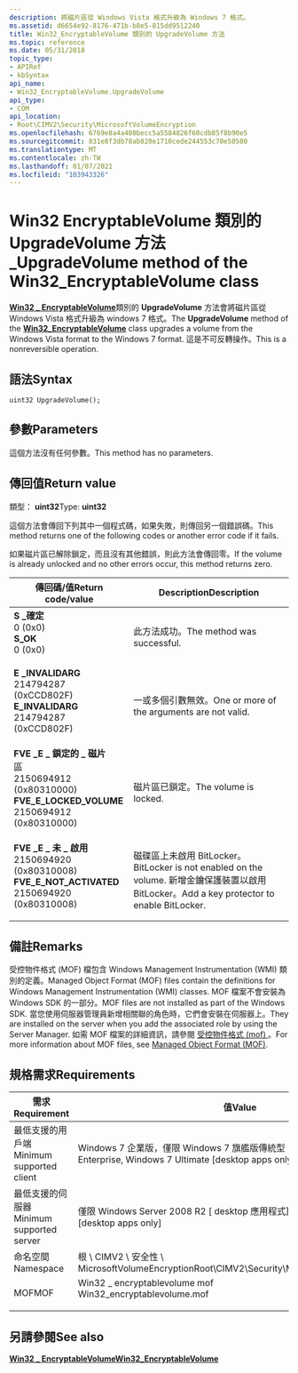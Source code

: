 ```yaml
---
description: 將磁片區從 Windows Vista 格式升級為 Windows 7 格式。
ms.assetid: d6654e92-8176-471b-b8e5-815dd9512240
title: Win32_EncryptableVolume 類別的 UpgradeVolume 方法
ms.topic: reference
ms.date: 05/31/2018
topic_type:
- APIRef
- kbSyntax
api_name:
- Win32_EncryptableVolume.UpgradeVolume
api_type:
- COM
api_location:
- Root\CIMV2\Security\MicrosoftVolumeEncryption
ms.openlocfilehash: 6769e8a4a480becc5a5584826f60cdb85f8b90e5
ms.sourcegitcommit: 831e8f3db78ab820e1710cede244553c70e50500
ms.translationtype: MT
ms.contentlocale: zh-TW
ms.lasthandoff: 01/07/2021
ms.locfileid: "103943326"
---
```

# <a name="upgradevolume-method-of-the-win32_encryptablevolume-class"></a><span data-ttu-id="1584a-103">Win32 EncryptableVolume 類別的 UpgradeVolume 方法 \_</span><span class="sxs-lookup"><span data-stu-id="1584a-103">UpgradeVolume method of the Win32\_EncryptableVolume class</span></span>

<span data-ttu-id="1584a-104">[**Win32 \_ EncryptableVolume**](win32-encryptablevolume.md)類別的 **UpgradeVolume** 方法會將磁片區從 Windows Vista 格式升級為 windows 7 格式。</span><span class="sxs-lookup"><span data-stu-id="1584a-104">The **UpgradeVolume** method of the [**Win32\_EncryptableVolume**](win32-encryptablevolume.md) class upgrades a volume from the Windows Vista format to the Windows 7 format.</span></span> <span data-ttu-id="1584a-105">這是不可反轉操作。</span><span class="sxs-lookup"><span data-stu-id="1584a-105">This is a nonreversible operation.</span></span>

## <a name="syntax"></a><span data-ttu-id="1584a-106">語法</span><span class="sxs-lookup"><span data-stu-id="1584a-106">Syntax</span></span>


```mof
uint32 UpgradeVolume();
```



## <a name="parameters"></a><span data-ttu-id="1584a-107">參數</span><span class="sxs-lookup"><span data-stu-id="1584a-107">Parameters</span></span>

<span data-ttu-id="1584a-108">這個方法沒有任何參數。</span><span class="sxs-lookup"><span data-stu-id="1584a-108">This method has no parameters.</span></span>

## <a name="return-value"></a><span data-ttu-id="1584a-109">傳回值</span><span class="sxs-lookup"><span data-stu-id="1584a-109">Return value</span></span>

<span data-ttu-id="1584a-110">類型： **uint32**</span><span class="sxs-lookup"><span data-stu-id="1584a-110">Type: **uint32**</span></span>

<span data-ttu-id="1584a-111">這個方法會傳回下列其中一個程式碼，如果失敗，則傳回另一個錯誤碼。</span><span class="sxs-lookup"><span data-stu-id="1584a-111">This method returns one of the following codes or another error code if it fails.</span></span>

<span data-ttu-id="1584a-112">如果磁片區已解除鎖定，而且沒有其他錯誤，則此方法會傳回零。</span><span class="sxs-lookup"><span data-stu-id="1584a-112">If the volume is already unlocked and no other errors occur, this method returns zero.</span></span>



| <span data-ttu-id="1584a-113">傳回碼/值</span><span class="sxs-lookup"><span data-stu-id="1584a-113">Return code/value</span></span>                                                                                                                                                                  | <span data-ttu-id="1584a-114">Description</span><span class="sxs-lookup"><span data-stu-id="1584a-114">Description</span></span>                                                                                  |
|------------------------------------------------------------------------------------------------------------------------------------------------------------------------------------|----------------------------------------------------------------------------------------------|
| <dl> <span data-ttu-id="1584a-115"><dt>**S \_確定**</dt> <dt>0 (0x0)</dt></span><span class="sxs-lookup"><span data-stu-id="1584a-115"><dt>**S\_OK**</dt> <dt>0 (0x0)</dt></span></span> </dl>                                  | <span data-ttu-id="1584a-116">此方法成功。</span><span class="sxs-lookup"><span data-stu-id="1584a-116">The method was successful.</span></span><br/>                                                        |
| <dl> <span data-ttu-id="1584a-117"><dt>**E \_INVALIDARG**</dt> <dt>214794287 (0xCCD802F)</dt></span><span class="sxs-lookup"><span data-stu-id="1584a-117"><dt>**E\_INVALIDARG**</dt> <dt>214794287 (0xCCD802F)</dt></span></span> </dl>            | <span data-ttu-id="1584a-118">一或多個引數無效。</span><span class="sxs-lookup"><span data-stu-id="1584a-118">One or more of the arguments are not valid.</span></span><br/>                                       |
| <dl> <span data-ttu-id="1584a-119"><dt>**FVE \_E \_ 鎖定的 \_ 磁片**</dt>區 <dt>2150694912 (0x80310000)</dt></span><span class="sxs-lookup"><span data-stu-id="1584a-119"><dt>**FVE\_E\_LOCKED\_VOLUME**</dt> <dt>2150694912 (0x80310000)</dt></span></span> </dl> | <span data-ttu-id="1584a-120">磁片區已鎖定。</span><span class="sxs-lookup"><span data-stu-id="1584a-120">The volume is locked.</span></span><br/>                                                             |
| <dl> <span data-ttu-id="1584a-121"><dt>**FVE \_E \_ 未 \_ 啟用**</dt> <dt>2150694920 (0x80310008)</dt></span><span class="sxs-lookup"><span data-stu-id="1584a-121"><dt>**FVE\_E\_NOT\_ACTIVATED**</dt> <dt>2150694920 (0x80310008)</dt></span></span> </dl> | <span data-ttu-id="1584a-122">磁碟區上未啟用 BitLocker。</span><span class="sxs-lookup"><span data-stu-id="1584a-122">BitLocker is not enabled on the volume.</span></span> <span data-ttu-id="1584a-123">新增金鑰保護裝置以啟用 BitLocker。</span><span class="sxs-lookup"><span data-stu-id="1584a-123">Add a key protector to enable BitLocker.</span></span> <br/> |



 

## <a name="remarks"></a><span data-ttu-id="1584a-124">備註</span><span class="sxs-lookup"><span data-stu-id="1584a-124">Remarks</span></span>

<span data-ttu-id="1584a-125">受控物件格式 (MOF) 檔包含 Windows Management Instrumentation (WMI) 類別的定義。</span><span class="sxs-lookup"><span data-stu-id="1584a-125">Managed Object Format (MOF) files contain the definitions for Windows Management Instrumentation (WMI) classes.</span></span> <span data-ttu-id="1584a-126">MOF 檔案不會安裝為 Windows SDK 的一部分。</span><span class="sxs-lookup"><span data-stu-id="1584a-126">MOF files are not installed as part of the Windows SDK.</span></span> <span data-ttu-id="1584a-127">當您使用伺服器管理員新增相關聯的角色時，它們會安裝在伺服器上。</span><span class="sxs-lookup"><span data-stu-id="1584a-127">They are installed on the server when you add the associated role by using the Server Manager.</span></span> <span data-ttu-id="1584a-128">如需 MOF 檔案的詳細資訊，請參閱 [受控物件格式 (mof) ](../wmisdk/managed-object-format--mof-.md)。</span><span class="sxs-lookup"><span data-stu-id="1584a-128">For more information about MOF files, see [Managed Object Format (MOF)](../wmisdk/managed-object-format--mof-.md).</span></span>

## <a name="requirements"></a><span data-ttu-id="1584a-129">規格需求</span><span class="sxs-lookup"><span data-stu-id="1584a-129">Requirements</span></span>



| <span data-ttu-id="1584a-130">需求</span><span class="sxs-lookup"><span data-stu-id="1584a-130">Requirement</span></span> | <span data-ttu-id="1584a-131">值</span><span class="sxs-lookup"><span data-stu-id="1584a-131">Value</span></span> |
|-------------------------------------|---------------------------------------------------------------------------------------------------------|
| <span data-ttu-id="1584a-132">最低支援的用戶端</span><span class="sxs-lookup"><span data-stu-id="1584a-132">Minimum supported client</span></span><br/> | <span data-ttu-id="1584a-133">Windows 7 企業版，僅限 Windows 7 旗艦版傳統型 \[ 應用程式\]</span><span class="sxs-lookup"><span data-stu-id="1584a-133">Windows 7 Enterprise, Windows 7 Ultimate \[desktop apps only\]</span></span><br/>                               |
| <span data-ttu-id="1584a-134">最低支援的伺服器</span><span class="sxs-lookup"><span data-stu-id="1584a-134">Minimum supported server</span></span><br/> | <span data-ttu-id="1584a-135">僅限 Windows Server 2008 R2 \[ desktop 應用程式\]</span><span class="sxs-lookup"><span data-stu-id="1584a-135">Windows Server 2008 R2 \[desktop apps only\]</span></span><br/>                                                 |
| <span data-ttu-id="1584a-136">命名空間</span><span class="sxs-lookup"><span data-stu-id="1584a-136">Namespace</span></span><br/>                | <span data-ttu-id="1584a-137">根 \\ CIMV2 \\ 安全性 \\ MicrosoftVolumeEncryption</span><span class="sxs-lookup"><span data-stu-id="1584a-137">Root\\CIMV2\\Security\\MicrosoftVolumeEncryption</span></span><br/>                                             |
| <span data-ttu-id="1584a-138">MOF</span><span class="sxs-lookup"><span data-stu-id="1584a-138">MOF</span></span><br/>                      | <dl> <span data-ttu-id="1584a-139"><dt>Win32 \_ encryptablevolume mof</dt></span><span class="sxs-lookup"><span data-stu-id="1584a-139"><dt>Win32\_encryptablevolume.mof</dt></span></span> </dl> |



## <a name="see-also"></a><span data-ttu-id="1584a-140">另請參閱</span><span class="sxs-lookup"><span data-stu-id="1584a-140">See also</span></span>

<dl> <dt>

[<span data-ttu-id="1584a-141">**Win32 \_ EncryptableVolume**</span><span class="sxs-lookup"><span data-stu-id="1584a-141">**Win32\_EncryptableVolume**</span></span>](win32-encryptablevolume.md)
</dt> </dl>

 

 
